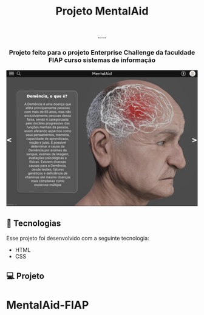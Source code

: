 <h1 align = "center"> Projeto MentalAid <h1>
<h3 align = "center"> .... <h3>

<p align = "center">
Projeto feito para o projeto Enterprise Challenge da faculdade FIAP curso sistemas de informação  <br/>
</p>

<p align = "center">
<img alt="" src="./img/Tela Inicial.png" widgth = "100%">
</p>

## 🚀 Tecnologias

Esse projeto foi desenvolvido com a seguinte tecnologia:
- HTML
- CSS

## 💻 Projeto
# MentalAid-FIAP
